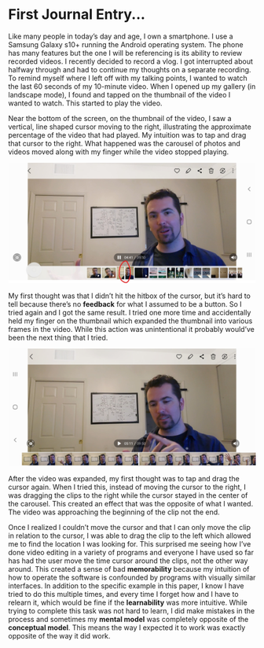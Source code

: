 # First Journal Entry...

Like many people in today’s day and age, I own a smartphone. I use a Samsung Galaxy s10+ running the Android operating system. The phone has many features 
but the one I will be referencing is its ability to review recorded videos. I recently decided to record a vlog. I got interrupted about halfway through 
and had to continue my thoughts on a separate recording. To remind myself where I left off with my talking points, I wanted to watch the last 60 seconds of 
my 10-minute video. When I opened up my gallery (in landscape mode), I found and tapped on the thumbnail of the video I wanted to watch. This started to play the video.

Near the bottom of the screen, on the thumbnail of the video, I saw a vertical, line shaped cursor moving to the right, illustrating the approximate 
percentage of the video that had played.  My intuition was to tap and drag that cursor to the right. What happened was the carousel of photos and videos moved 
along with my finger while the video stopped playing.

![alt text](./Screenshot_20221001-135524_GalleryA.jpg)


My first thought was that I didn’t hit the hitbox of the cursor, but it’s hard to tell because there’s no **feedback** for what I assumed to be a button. So I tried 
again and I got the same result. I tried one more time and accidentally held my finger on the thumbnail which expanded the thumbnail into various frames in the 
video. While this action was unintentional it probably would’ve been the next thing that I tried.

![alt text](./Screenshot_20221001-144803_Gallery.jpg)

After the video was expanded, my first thought was to tap and drag the cursor again. When I tried this, instead of moving the cursor to the right, I was 
dragging the clips to the right while the cursor stayed in the center of the carousel. This created an effect that was the opposite of what I wanted. The 
video was approaching the beginning of the clip not the end. 

Once I realized I couldn’t move the cursor and that I can only move the clip in relation to the cursor, I was 
able to drag the clip to the left which allowed me to find the location I was looking for. This surprised me seeing how I’ve done video editing in a variety of 
programs and everyone I have used so far has had the user move the time cursor around the clips, not the other way around. This created a sense of bad 
**memorability** because my intuition of how to operate the software is confounded by programs with visually similar interfaces. In addition to the specific example 
in this paper, I know I have tried to do this multiple times, and every time I forget how and I have to relearn it, which would be fine if the **learnability** was 
more intuitive. While trying to complete this task was not hard to learn, I did make mistakes in the process and sometimes my **mental model** was completely 
opposite of the **conceptual model**. This means the way I expected it to work was exactly opposite of the way it did work.

